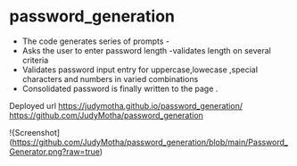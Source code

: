# password_generation
* The code generates series of prompts -
* Asks the user to enter password length -validates length on several criteria
* Validates password input entry for uppercase,lowecase ,special characters and numbers in varied combinations 
* Consolidated password is finally written to the page .

Deployed url
 https://judymotha.github.io/password_generation/
 https://github.com/JudyMotha/password_generation
 
!{Screenshot](https://github.com/JudyMotha/password_generation/blob/main/Password_Generator.png?raw=true)
